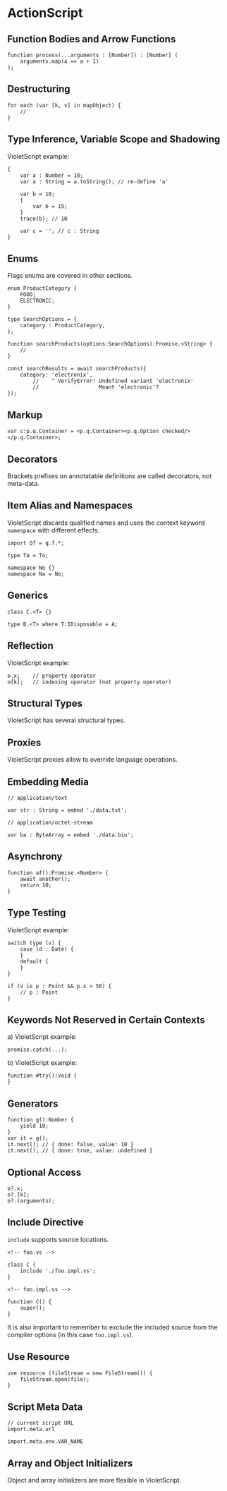 # ActionScript

## Function Bodies and Arrow Functions

```
function process(...arguments : [Number]) : [Number] (
    arguments.map(a => a + 1)
);
```

## Destructuring

```
for each (var [k, v] in mapObject) {
    //
}
```

## Type Inference, Variable Scope and Shadowing

VioletScript example:

```
{
    var a : Number = 10;
    var a : String = a.toString(); // re-define 'a'

    var b = 10;
    {
        var b = 15;
    }
    trace(b); // 10

    var c = ''; // c : String
}
```

## Enums

Flags enums are covered in other sections.

```
enum ProductCategory {
    FOOD;
    ELECTRONIC;
}

type SearchOptions = {
    category : ProductCategory,
};

function searchProducts(options:SearchOptions):Promise.<String> {
    //
}

const searchResults = await searchProducts({
    category: 'electronix',
        //    ^ VerifyError! Undefined variant 'electronix'
        //                   Meant 'electronic'?
});
```

## Markup

```
var c:p.q.Container = <p.q.Container><p.q.Option checked/></p.q.Container>;
```

## Decorators

Brackets prefixes on annotatable definitions are called decorators, not meta-data.

## Item Alias and Namespaces

VioletScript discards qualified names and uses the context keyword `namespace` with different effects.

```
import Qf = q.f.*;

type Ta = To;

namespace No {}
namespace Na = No;
```

## Generics

```
class C.<T> {}

type B.<T> where T:IDisposable = A;
```

## Reflection

VioletScript example:

```
o.x;    // property operator
o[k];   // indexing operator (not property operator)
```

## Structural Types

VioletScript has several structural types.

## Proxies

VioletScript proxies allow to override language operations.

## Embedding Media

```
// application/text

var str : String = embed './data.txt';

// application/octet-stream

var ba : ByteArray = embed './data.bin';
```

## Asynchrony

```
function af():Promise.<Number> {
    await another();
    return 10;
}
```

## Type Testing

VioletScript example:

```
switch type (v) {
    case (d : Date) {
    }
    default {
    }
}

if (v is p : Point && p.x > 50) {
    // p : Point
}
```

## Keywords Not Reserved in Certain Contexts

a) VioletScript example:

```
promise.catch(...);
```

b) VioletScript example:

```
function #try():void {
}
```

## Generators

```
function g():Number {
    yield 10;
}
var it = g();
it.next(); // { done: false, value: 10 }
it.next(); // { done: true, value: undefined }
```

## Optional Access

```
o?.x;
o?.[k];
o?.(arguments);
```

## Include Directive

`include` supports source locations.

```
<!-- foo.vs -->

class C {
    include './foo.impl.vs';
}

<!-- foo.impl.vs -->

function C() {
    super();
}
```

It is also important to remember to exclude the included source from the compiler options (in this case `foo.impl.vs`).

## Use Resource

```
use resource (fileStream = new FileStream()) {
    fileStream.open(file);
}
```

## Script Meta Data

```
// current script URL
import.meta.url

import.meta.env.VAR_NAME
```

## Array and Object Initializers

Object and array initializers are more flexible in VioletScript.